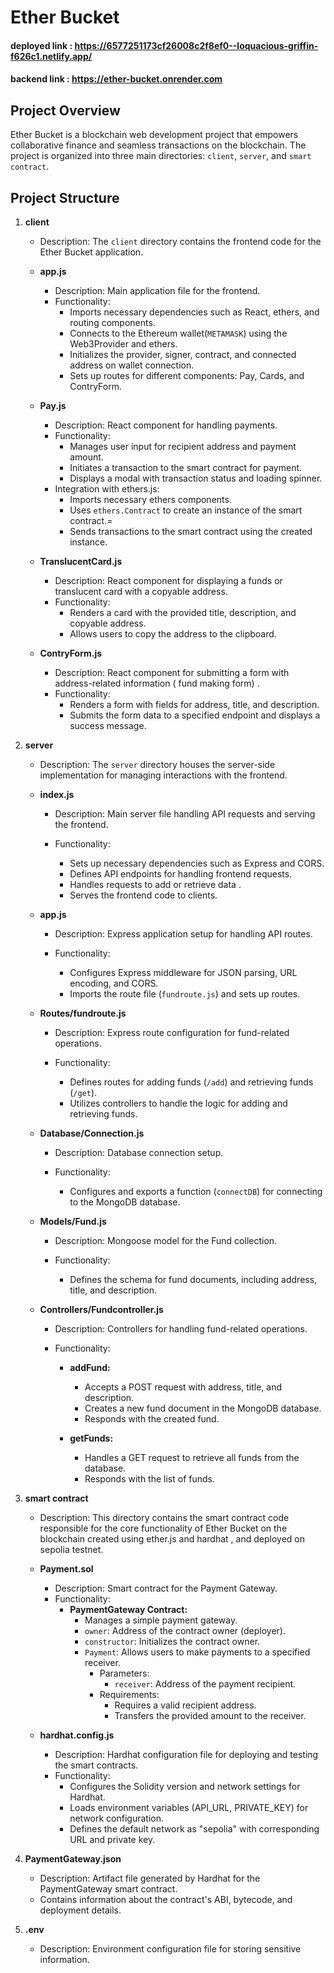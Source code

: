 # Ether Bucket
#### deployed link : https://6577251173cf26008c2f8ef0--loquacious-griffin-f626c1.netlify.app/
#### backend link : https://ether-bucket.onrender.com
## Project Overview
Ether Bucket is a blockchain web development project that empowers collaborative finance and seamless transactions on the blockchain. The project is organized into three main directories: `client`, `server`, and `smart contract`.

## Project Structure

1. **client**
   - Description: The `client` directory contains the frontend code for the Ether Bucket application.

   - **app.js**
     - Description: Main application file for the frontend.
     - Functionality:
       - Imports necessary dependencies such as React, ethers, and routing components.
       - Connects to the Ethereum wallet(`METAMASK`) using the Web3Provider and ethers.
       - Initializes the provider, signer, contract, and connected address on wallet connection.
       - Sets up routes for different components: Pay, Cards, and ContryForm.

   - **Pay.js**
     - Description: React component for handling payments.
     - Functionality:
       - Manages user input for recipient address and payment amount.
       - Initiates a transaction to the smart contract for payment.
       - Displays a modal with transaction status and loading spinner.
     - Integration with ethers.js:
       - Imports necessary ethers components.
       - Uses `ethers.Contract` to create an instance of the smart contract.=
       - Sends transactions to the smart contract using the created instance.

   - **TranslucentCard.js**
     - Description: React component for displaying a funds or translucent card with a copyable address.
     - Functionality:
       - Renders a card with the provided title, description, and copyable address.
       - Allows users to copy the address to the clipboard.

   - **ContryForm.js**
     - Description: React component for submitting a form with address-related information ( fund making form) .
     - Functionality:
       - Renders a form with fields for address, title, and description.
       - Submits the form data to a specified endpoint and displays a success message.

2. **server**
   - Description: The `server` directory houses the server-side implementation for managing interactions with the frontend.

   - **index.js**
     - Description: Main server file handling API requests and serving the frontend.

     - Functionality:
       - Sets up necessary dependencies such as Express and CORS.
       - Defines API endpoints for handling frontend requests.
       - Handles requests to add  or retrieve data .
       - Serves the frontend code to clients.

   - **app.js**
     - Description: Express application setup for handling API routes.

     - Functionality:
       - Configures Express middleware for JSON parsing, URL encoding, and CORS.
       - Imports the route file (`fundroute.js`) and sets up routes.

   - **Routes/fundroute.js**
     - Description: Express route configuration for fund-related operations.

     - Functionality:
       - Defines routes for adding funds (`/add`) and retrieving funds (`/get`).
       - Utilizes controllers to handle the logic for adding and retrieving funds.

   - **Database/Connection.js**
     - Description: Database connection setup.

     - Functionality:
       - Configures and exports a function (`connectDB`) for connecting to the MongoDB database.

   - **Models/Fund.js**
     - Description: Mongoose model for the Fund collection.

     - Functionality:
       - Defines the schema for fund documents, including address, title, and description.

   - **Controllers/Fundcontroller.js**
     - Description: Controllers for handling fund-related operations.

     - Functionality:
       - **addFund:**
         - Accepts a POST request with address, title, and description.
         - Creates a new fund document in the MongoDB database.
         - Responds with the created fund.

       - **getFunds:**
         - Handles a GET request to retrieve all funds from the database.
         - Responds with the list of funds.

3. **smart contract**
   - Description: This directory contains the smart contract code responsible for the core functionality of Ether Bucket on the blockchain created using ether.js and hardhat , and deployed on sepolia testnet.

   - **Payment.sol**
     - Description: Smart contract for the Payment Gateway.
     - Functionality:
       - **PaymentGateway Contract:**
         - Manages a simple payment gateway.
         - `owner`: Address of the contract owner (deployer).
         - `constructor`: Initializes the contract owner.
         - `Payment`: Allows users to make payments to a specified receiver.
           - Parameters:
             - `receiver`: Address of the payment recipient.
           - Requirements:
             - Requires a valid recipient address.
             - Transfers the provided amount to the receiver.

   - **hardhat.config.js**
     - Description: Hardhat configuration file for deploying and testing the smart contracts.
     - Functionality:
       - Configures the Solidity version and network settings for Hardhat.
       - Loads environment variables (API_URL, PRIVATE_KEY) for network configuration.
       - Defines the default network as "sepolia" with corresponding URL and private key.

4. **PaymentGateway.json**
   - Description: Artifact file generated by Hardhat for the PaymentGateway smart contract.
   - Contains information about the contract's ABI, bytecode, and deployment details.

5. **.env**
   - Description: Environment configuration file for storing sensitive information.

